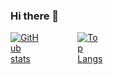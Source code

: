 ### Hi there 👋

<!-- 显示GitHub统计信息和编程语言统计 -->
<div style="display: flex; gap: 10px;">
  <a href="https://github.com/anuraghazra/github-readme-stats">
    <img src="https://github-readme-stats.vercel.app/api?username=honeok&theme=aura&count_private=true&hide=contribs&show_icons=true&include_all_commits=true&line_height=24.0" alt="GitHub stats" style="max-width: 48%; height: auto;">
  </a>

  <!-- 显示编程语言统计 -->
  <a href="https://github.com/honeok">
    <img src="https://github-readme-stats.vercel.app/api/top-langs/?username=honeok&theme=aura&layout=compact&card_width=360&exclude_repo=qdan-res,qdan-static" alt="Top Langs" style="max-width: 48%; height: auto;">
  </a>
</div>